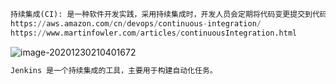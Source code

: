 ```python
持续集成(CI): 是一种软件开发实践，采用持续集成时，开发人员会定期将代码变更提交到代码仓，系统会自动运行构建和测试操作。通俗来讲，开发人员每提交一个新的功能，系统就会自动构建一个自动化测试对该功能进行验证。持续集成的好处在于能够及时并快速的发现软件质量问题，能够保证产品在快速迭代的同时也具备高质量。  
https://aws.amazon.com/cn/devops/continuous-integration/    
https://www.martinfowler.com/articles/continuousIntegration.html
```

![image-20201230210401672](C:\Users\MUYI\AppData\Roaming\Typora\typora-user-images\image-20201230210401672.png)

```python
Jenkins 是一个持续集成的工具，主要用于构建自动化任务。

    
```

